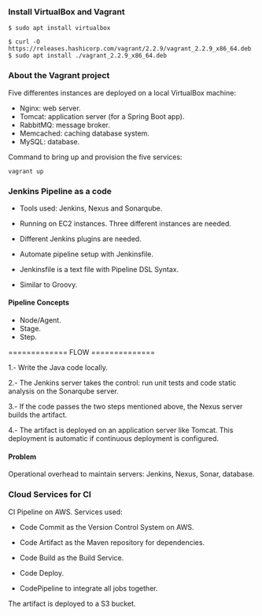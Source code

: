 ### Install VirtualBox and Vagrant

```
$ sudo apt install virtualbox 

$ curl -O https://releases.hashicorp.com/vagrant/2.2.9/vagrant_2.2.9_x86_64.deb
$ sudo apt install ./vagrant_2.2.9_x86_64.deb
```

### About the Vagrant project

Five differentes instances are deployed on a local VirtualBox machine:

- Nginx: web server. 
- Tomcat: application server (for a Spring Boot app).
- RabbitMQ: message broker.
- Memcached: caching database system. 
- MySQL: database.

Command to bring up and provision the five services:
```
vagrant up
```

### Jenkins Pipeline as a code

- Tools used: Jenkins, Nexus and Sonarqube.
- Running on EC2 instances. Three different instances are needed.
- Different Jenkins plugins are needed.

- Automate pipeline setup with Jenkinsfile.
- Jenkinsfile is a text file with Pipeline DSL Syntax.
- Similar to Groovy.

#### Pipeline Concepts

- Node/Agent.
- Stage.
- Step.

============= FLOW ==============

1.- Write the Java code locally.

2.- The Jenkins server takes the control: run unit tests and code static analysis 
on the Sonarqube server. 

3.- If the code passes the two steps mentioned above, the Nexus server builds 
the artifact.

4.- The artifact is deployed on an application server like Tomcat. 
This deployment is automatic if continuous deployment is configured.

#### Problem

Operational overhead to maintain servers: Jenkins, Nexus, Sonar, database.

### Cloud Services for CI

CI Pipeline on AWS. Services used:

- Code Commit as the Version Control System on AWS.

- Code Artifact as the Maven repository for dependencies.

- Code Build as the Build Service.

- Code Deploy.

- CodePipeline to integrate all jobs together.

The artifact is deployed to a S3 bucket.



















